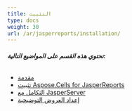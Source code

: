 ```yaml
---
title: التثبيت
type: docs
weight: 30
url: /ar/jasperreports/installation/
---
```


###### **تحتوي هذه القسم على المواضيع التالية:** 
- [مقدمة](/cells/ar/jasperreports/introduction/)
- [تثبيت Aspose.Cells for JasperReports](/cells/ar/jasperreports/installing-aspose-cells-for-jasperreports/)
- [التكامل مع JasperServer](/cells/ar/jasperreports/integration-with-jasperserver/)
- [إعداد العروض التوضيحية](/cells/ar/jasperreports/demos-setup/)

